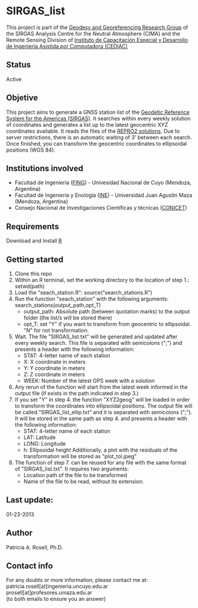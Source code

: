 # SIRGAS_list

This project is part of the [Geodesy and Georeferencing Research Group](https://ingenieria.uncuyo.edu.ar/grupo-de-investigacion-aplicado-a-la-geodesia-y-georreferenciacion) of the SIRGAS Analysis Centre for the Neutral Atmosphere (CIMA) and the Remote Sensing Division of [Instituto de Capacitación Especial y Desarrollo de Ingeniería Asistida por Computadora (CEDIAC)](https://cediac.ingenieria.uncuyo.edu.ar/isat.html)

## Status

Active

## Objetive

This project aims to generate a GNSS station list of the [Geodetic Reference System for the Americas (SIRGAS)](https://sirgas.ipgh.org/). It searches within every weekly solution of coordinates and generates a list up to the latest geocentric XYZ coordinates available. It reads the files of the [REPRO2 solutions](https://www.sirgas.org/en/weekly-solutions/). Due to server restrictions, there is an automatic waiting of 3' between each search. Once finished, you can transform the geocentric coordinates to ellipsoidal positions (WGS 84).

## Institutions involved

- Facultad de Ingeniería ([FING](https://ingenieria.uncuyo.edu.ar/)) - Univesidad Nacional de Cuyo (Mendoza, Argentina)
- Facultad de Ingeniería y Enología ([INE](https://www.umaza.edu.ar/facultad-de-INE)) - Universidad Juan Agustín Maza (Mendoza, Argentina)
- Consejo Nacional de Investigaciones Científicas y técnicas ([CONICET](https://www.conicet.gov.ar/))

## Requirements

Download and Install [R](https://cran.r-project.org/)

## Getting started

1. Clone this repo
2. Within an R terminal, set the working directory to the location of step 1.: setwd(path)
3. Load the "seach_station.R": source("search_stations.R")
4. Run the function "seach_station" with the following arguments: search_stations(output_path,opt_T)
	- output_path: Absolute path (between quotation marks) to the output folder (the list/s will be stored there)
	- opt_T: set "Y" if you want to transform from geocentric to ellipsoidal. "N" for not transformation.
5. Wait. The file "SIRGAS_list.txt" will be generated and updated after every weekly search. This file is separated with semicolons (";") and presents a header with the following information: 
	- STAT: 4-letter name of each station
	- X: X coordinate in meters
	- Y: Y coordinate in meters
	- Z: Z coordinate in meters
	- WEEK: Number of the latest GPS week with a solution
6. Any rerun of the function will start from the latest week informed in the output file (if exists in the path indicated in step 3.)
7. If you set "Y" in step 4. the function "XYZ2geog" will be loaded in order to transform the coordinates into ellipsoidal positions. The output file will be called "SIRGAS_list_ellip.txt" and it is separated with semicolons (";"). It will be stored in the same path as step 4. and presents a header with the following information: 
	- STAT: 4-letter name of each station
	- LAT: Latitude
	- LONG: Longitude
	- h: Ellipsoidal height
 Additionally, a plot with the residuals of the transformation will be stored as "plot_tol.jpeg"
8. The function of step 7. can be reused for any file with the same format of "SIRGAS_list.txt". It requires two arguments:
	- Location path of the file to be transformed
	- Name of the file to be read, without its extension.

## Last update: 

01-23-2013

## Author

Patricia A. Rosell, Ph.D.

## Contact info

For any doubts or more information, please contact me at:\
​​patricia.rosell[at]ingenieria.uncuyo.edu.ar\
prosell[at]profesores.umaza.edu.ar\
(to both emails to ensure you an answer)
